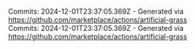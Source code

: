 Commits: 2024-12-01T23:37:05.369Z - Generated via https://github.com/marketplace/actions/artificial-grass
<br>
Commits: 2024-12-01T23:37:05.369Z - Generated via https://github.com/marketplace/actions/artificial-grass
<br>
